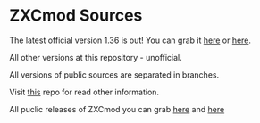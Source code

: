 # ZXCmod Sources

The latest official version 1.36 is out! You can grab it [here](https://github.com/ZXCmod/ZXCmod/releases/tag/1.36) or [here](http://www.moddb.com/mods/zxc-mod-133/downloads/zxc-mod-136-final).

All other versions at this repository - unofficial.

All versions of public sources are separated in branches. 

Visit [this](https://github.com/ZXCmod/ZXCmod-info) repo for read other information. 

All puclic releases of ZXCmod you can grab [here](https://github.com/ZXCmod/ZXCmod/releases) and [here](http://mirror.epicm.org/pub/zxc_mod/)

